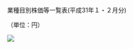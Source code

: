 業種目別株価等一覧表(平成31年１・２月分)

（単位：円）

![](https://www.nta.go.jp/tmp/f56a79f8-3986-4c68-a13a-d3eed1f268d9/images/175a289e0015f4ca0d88924e9b60461c687f5c9893c9902ad2f92b535b89d65c.jpg)